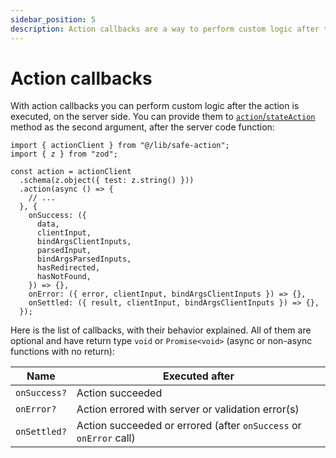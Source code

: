 ```yaml
---
sidebar_position: 5
description: Action callbacks are a way to perform custom logic after the action is executed, on the server.
---
```


# Action callbacks

With action callbacks you can perform custom logic after the action is executed, on the server side. You can provide them to [`action`/`stateAction`](/docs/safe-action-client/instance-methods#action--stateaction) method as the second argument, after the server code function:

```tsx
import { actionClient } from "@/lib/safe-action";
import { z } from "zod";

const action = actionClient
  .schema(z.object({ test: z.string() }))
  .action(async () => {
    // ...
  }, {
    onSuccess: ({
      data,
      clientInput,
      bindArgsClientInputs,
      parsedInput,
      bindArgsParsedInputs,
      hasRedirected,
      hasNotFound,
    }) => {},
    onError: ({ error, clientInput, bindArgsClientInputs }) => {},
    onSettled: ({ result, clientInput, bindArgsClientInputs }) => {},
  });
```

Here is the list of callbacks, with their behavior explained. All of them are optional and have return type `void` or `Promise<void>` (async or non-async functions with no return):

| Name         | Executed after                  |
| ------------ | -----------------------------------------------------------------------  |
| `onSuccess?` | Action succeeded
| `onError?`   | Action errored with server or validation error(s)
| `onSettled?` | Action succeeded or errored (after `onSuccess` or `onError` call) |